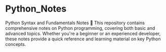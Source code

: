 # Python_Notes
Python Syntax and Fundamentals Notes 📘 This repository contains comprehensive notes on Python programming, covering both basic and advanced topics. Whether you're a beginner or an experienced developer, these notes provide a quick reference and learning material on key Python concepts.
